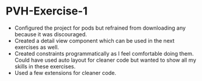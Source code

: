 # PVH-Exercise-1

- Configured the project for pods but refrained from downloading any because it was discouraged.
- Created a detail view component which can be used in the next exercises as well.
- Created constraints programmatically as I feel comfortable doing them. Could have used auto layout for cleaner code but wanted to show all my skills in these exercises.
- Used a few extensions for cleaner code.
